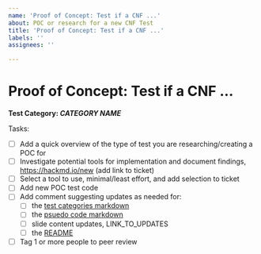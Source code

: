 ```yaml
---
name: 'Proof of Concept: Test if a CNF ...'
about: POC or research for a new CNF Test
title: 'Proof of Concept: Test if a CNF ...'
labels: ''
assignees: ''

---
```


# Proof of Concept: Test if a CNF ...

**Test Category: _CATEGORY NAME_**

Tasks:
- [ ] Add a quick overview of the type of test you are researching/creating a POC for
- [ ] Investigate potential tools for implementation and document findings, https://hackmd.io/new  (add link to ticket)
- [ ] Select a tool to use, minimal/least effort, and add selection to ticket
- [ ] Add new POC test code
- [ ] Add comment suggesting updates as needed for:
  - [ ] the [test categories markdown](https://github.com/cncf/cnf-conformance/blob/master/TEST-CATEGORIES.md)
  - [ ] the [psuedo code markdown](https://github.com/cncf/cnf-conformance/blob/master/PSEUDO-CODE.md)
  - [ ] slide content updates, LINK_TO_UPDATES
  - [ ] the [README](https://github.com/cncf/cnf-conformance/blob/master/README.md)
- [ ] Tag 1 or more people to peer review
